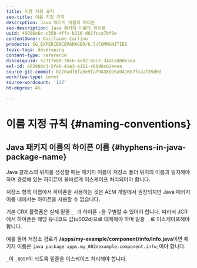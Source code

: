 ```yaml
---
title: 이름 지정 규칙
seo-title: 이름 지정 규칙
description: Java 패키지 이름의 하이픈
seo-description: Java 패키지 이름의 하이픈
uuid: 48086e6c-c35b-4ffc-b216-d01feca7bf9a
contentOwner: Guillaume Carlino
products: SG_EXPERIENCEMANAGER/6.5/COMMUNITIES
topic-tags: developing
content-type: reference
discoiquuid: 5271feb9-70c6-4c82-8ac7-34a63d80e3aa
exl-id: 863900c3-5fe8-41a3-a151-466d0c62eeea
source-git-commit: b220adf6fa3e9faf94389b9a9416b7fca2f89d9d
workflow-type: tm+mt
source-wordcount: '137'
ht-degree: 4%

---
```


# 이름 지정 규칙 {#naming-conventions}

## Java 패키지 이름의 하이픈 이름 {#hyphens-in-java-package-name}

Java 클래스의 위치를 생성할 때는 패키지 이름이 저장소 폴더 위치의 이름과 일치해야 하며 경로에 있는 하이픈이 올바르게 이스케이프 처리되어야 합니다.

저장소 항목 이름에서 하이픈을 사용하는 것은 AEM 개발에서 권장되지만 Java 패키지 이름 내에서는 하이픈을 사용할 수 없습니다.

기본 CRX 플랫폼은 실제 밑줄 `_ `과 하이픈 `-`을 구별할 수 있어야 합니다. 따라서 JCR에서 하이픈은 해당 유니코드 값(u002d)으로 대체해야 하며 밑줄 `_` 로 이스케이프해야 합니다.

예를 들어 저장소 경로가 **/apps/my-example/component/info/Info.java**&#x200B;이면 패키지 이름은 `java package apps.my_002dexample.component.info;`여야 합니다.

`_`이 `_005f`이 되도록 밑줄을 이스케이프 처리해야 합니다.

